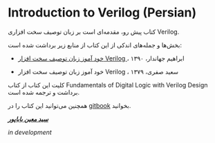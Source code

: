 # Introduction to Verilog \(Persian\)

کتاب پیش رو، مقدمه‌ای است بر زبان توصیف سخت افزاری Verilog.

بخش‌ها و جمله‌های اندکی از این کتاب از منابع زیر برداشت شده است:

* [خود آموز زبان توصیف سخت افزار Verilog ](http://www.jahandar.ir/files/Verilog-Hardware-Description-Language.pdf)، ابراهیم جهاندار، ۱۳۹۰

* خود آموز زبان توصیف سخت افزار Verilog ، سعید صفری، ۱۳۷۹

کلیت این کتاب از کتاب Fundamentals of Digital Logic with Verilog Design برداشت و ترجمه شده است.

همچنین می‌توانید این کتاب را در [gitbook](https://www.gitbook.com/book/smbabapour/verilog) بخوانید.

[_**سید معین باباپور**_](mailto:moein.babapour@protonmail.com)

_in development_

